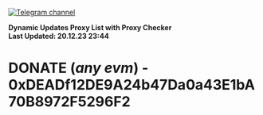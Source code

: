 [![Telegram channel](https://img.shields.io/endpoint?url=https://runkit.io/damiankrawczyk/telegram-badge/branches/master?url=https://t.me/n4z4v0d)](https://t.me/n4z4v0d) 

**Dynamic Updates Proxy List with Proxy Checker**  
**Last Updated: 20.12.23 23:44**

# DONATE (_any evm_) - 0xDEADf12DE9A24b47Da0a43E1bA70B8972F5296F2
